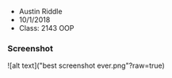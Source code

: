 - Austin Riddle
- 10/1/2018
- Class: 2143 OOP

### Screenshot

![alt text]("best screenshot ever.png"?raw=true)
